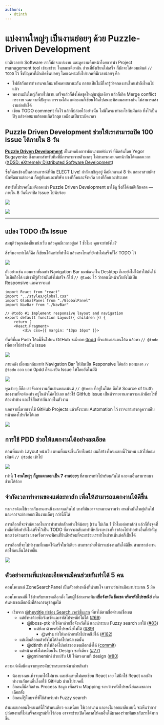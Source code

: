 ```yaml
---
authors:
  - dtinth
---
```


# แบ่งงานใหญ่ๆ เป็นงานย่อยๆ ด้วย Puzzle-Driven Development

ปกติเวลาทำ Software
เราก็มักจะแบ่งงาน และดูความคืบหน้าโดยการนำ Project management tool เข้ามาช่วย
ในขณะเดียวกัน ส่วนที่ยังเขียนไม่เสร็จ ก็มักจะใส่คอมเม้นต์ `// TODO` ไว้
ซึ่งปัญหาที่มักเกิดขึ้นบ่อยๆ โดยเฉพาะกับโปรเจคที่มีเวลาน้อยๆ คือ

- โฟกัสกับการทำงานจนลืมมาอัพเดทสถานะกัน
  กลายเป็นไม่มีใครรู้ว่าตกลงงานไหนทำถึงไหนไปแล้ว
- พองานมันใหญ่ก็หายไปนาน
  เสร็จแล้วก็ส่งโค้ดชุดใหญ่มาตู้มเดียว
  แล้วก็เกิด Merge conflict กระจาย
  นอกจากนี้ปัญหาการรวมโค้ด
  แต่ละคนก็เขียนโค้ดไปคนละทิศคนละทางกัน ไม่สามารถส่งงานต่อกันได้
- เขียน TODO comment ทิ้งไว้ แล้วก็ปล่อยไว้อย่างนั้น
  ไม่มีใครมาทำอะไรกับมันต่อ
  ทิ้งไว้เป็นปีๆ แล้วค่อยมาแก้ตอนเกิดวิกฤต
  เหมือนเป็นระเบิดเวลา

## Puzzle Driven Development ช่วยให้เราสามารถปิด 100 issue ได้ภายใน 8 วัน

[**Puzzle Driven Development**](https://www.yegor256.com/2010/03/04/pdd.html) เป็นเทคนิคการพัฒนาซอฟต์แวร์ ที่คิดค้นโดย Yegor Bugayenko
ซึ่งเหมาะสำหรับทีมที่มีการกระจายตัวมากๆ ไม่สามารถมาเจอหน้ากันได้ตลอดเวลา ([XDSD: eXtremely Distributed Software Development](https://www.xdsd.org/))

ซึ่งก็ค่อนข้างเป็นสถานการณ์ที่ทีม ELECT Live! กำลังเผชิญอยู่
คือมีเวลาแค่ 8 วัน
และอาสาสมัครนักพัฒนาแต่ละคน ก็อยู่กันคนละบริษัท บางทีก็คนละจังหวัด บางทีก็คนละประเทศ

สำหรับโปรเจคนี้ผมจึงลองนำ Puzzle Driven Development มาใช้ดู
ซึ่งก็ได้ผลดีเกินคาด — ภายใน 8 วันนี้เราปิด Issue ไปนับร้อย

![](./pulse.png)

![](./issues.png)

---

## แปลง TODO เป็น Issue

สมมุติว่าคุณต้องขึ้นหน้าเว็บ แล้วคุณมีเวลาอยู่แค่ 1 ชั่วโมง
คุณจะทำยังไง?

สิ่งที่พอจะทำได้ก็คือ
ก็เขียนโค้ดเท่าที่ทำได้ แล้วตรงไหนที่ยังทำไม่เสร็จก็ใส่ TODO ไว้

![](./template.png)

ตัวอย่างเช่น
ตอนแรกที่ผมทำ Navigation Bar ผมพัฒนาใน Desktop
ก็เลยยังไม่ได้ทำให้มันใช้ในมือถือได้
แต่เราก็รู้ตัวว่ามันยังไม่เสร็จ ก็ใส่ `// @todo` ไว้ ว่าตอนนี้หน้าเว็บยังไม่เป็น Responsive และควรจะแก้

```js{6}
import React from "react"
import "../styles/global.css"
import GlobalPanel from "./GlobalPanel"
import NavBar from "./NavBar"

// @todo #1 Implement responsive layout and navigation
export default function Layout({ children }) {
    return (
    <React.Fragment>
        <div css={{ margin: "13px 16px" }}>
```

ทันทีที่ผม Push โค้ดนี้ขึ้นไปบน GitHub
จะมีบอท [0pdd](http://www.0pdd.com/) ที่จะเข้ามาสแกนโค้ด
แล้วหา `// @todo` เพื่อเอาไปสร้างเป็น issue

![](./0pdd.png)

ภายหลัง เมื่อผมกลับมาทำ Navigation Bar ให้มันเป็น Responsive ได้แล้ว
พอผมเอา `// @todo` ออก
บอท 0pdd ก็จะมาปิด Issue ให้โดยอัตโนมัติ

![](./0pdd-close.png)

พูดง่ายๆ ก็คือ
เราจัดการงานกันผ่านคอมเม้นต์ `// @todo` ที่อยู่ในโค้ด
คือให้ Source of truth ของงานที่จะต้องทำ อยู่ในตัวโค้ดไปเลย
แล้วใช้ GitHub Issue เป็นตัวรายงานภาพรวมแล้วมีอะไรที่ต้องทำบ้าง และใช้สื่อสารกันภายในตัวงาน

นอกจากนี้หากเราใช้ GitHub Projects แล้วตั้งระบบ Automation ไว้ เราจะสามารถดูความคืบหน้าของโปรเจ็คได้เลย

![](./progress.png)

## การใช้ PDD ช่วยให้แตกงานได้อย่างละเอียด

ตอนที่ผมทำ Layout หน้าเว็บ
แทนที่ผมจะขึ้นเว็บทั้งหน้า ผมก็สร้างโครงแบบนี้ไว้แทน
แล้วใส่คอมเม้นต์ `// @todo` เข้าไป

![](./skeleton.png)

เท่านี้ **1 งานใหญ่ๆ ก็ถูกแตกออกเป็น 7 งานย่อยๆ**
ที่สามารถทำไปพร้อมกันได้ และคนอื่นสามารถมาช่วยได้ด้วย

## จำกัดเวลาทำงานของแต่ละทาส์ก เพื่อให้สามารถแตกงานได้ดีขึ้น

หากเราต้องใช้เวลากับงานงานนึงมากจนเกินไป
บางทีมันอาจจะหมายความว่า งานนั้นมันใหญ่เกินไป และควรจะย่อยออกเป็นงานเล็กๆ กว่านี้ก็ได้

การเลือกที่จะจำกัดเวลาในการทำทาส์กสักอย่างให้น้อยๆ (เช่น ไม่เกิน 1 ชั่วโมงต่อทาส์ก)
แล้วก็ทิ้งจุดที่เหลือที่ยังทำยังไม่เสร็จไว้เป็น TODO ที่อาจจะกลับมาทำทีหลังระหว่างที่เราต้องไปทำอย่างอื่นที่สำคัญและเร่งด่วนกว่า
บางครั้งอาจจะมีคนที่ยินดีพร้อมที่จะมาช่วยเราทำในส่วนนั้นต่อก็เป็นได้

การเลือกที่จะไม่ทำงานทั้งหมดให้เสร็จในทีเดียว สามารถช่วยให้เราแบ่งงานกันได้ดีขึ้น สามารถส่งงานต่อให้คนอื่นได้ง่ายขึ้น

![](./iteration.png)

## ตัวอย่างงานที่แบ่งละเอียดจนมีคนช่วยกันทำได้ 5 คน

คอมโพเนนต์ ZoneSearchPanel เป็นตัวอย่างหนึ่งที่น่าสนใจ เพราะว่าผ่านมือมาประมาณ 5 มือ

คอมโพเนนต์นี้ ใช้สำหรับหาเขตเลือกตั้ง
โดยผู้ใช้สามารถพิมพ์**ชื่อจังหวัด ชื่อเขต หรือรหัสไปรษณีย์**
เพื่อค้นหาเขตเลือกตั้งที่ต้องการดูข้อมูลได้

- เริ่มจาก [@heytitle ทำช่อง Search เวอร์ชั่นแรก](https://github.com/codeforthailand/election-live/commit/75a5168e9ebe2f7b6ea05118c852c1d77e51250d) ที่หาได้ตามชื่อตำบล/ชื่อเขต
  - แต่ยังหาด้วยชื่อจังหวัดและรหัสไปรษณีย์ไม่ได้ ([#69](https://github.com/codeforthailand/election-live/issues/69))
    - @iboss-ptk ทำให้หาด้วยชื่อจังหวัดได้ และนำระบบ Fuzzy search มาใช้ ([#83](https://github.com/codeforthailand/election-live/pull/83))
      - แต่ยังหาด้วยรหัสไปรษณีย์ไม่ได้ ([#89](https://github.com/codeforthailand/election-live/issues/89))
        - @whs ทำให้หาด้วยรหัสไปรษณีย์ได้ ([#162](https://github.com/codeforthailand/election-live/pull/162))
  - แต่เมื่อเลือกแล้วยังไม่ได้ลิงค์ไปหน้าเขตนั้น
    - @dtinth ทำให้ลิงค์ไปหน้าของเขตเลือกตั้งได้ ([commit](https://github.com/codeforthailand/election-live/commit/2a8442990f708d260928c024c5101eb444447189#diff-cbd2e9549e51c2e6e0e938959f7c9474))
  - แต่หน้าตายังไม่เหมือนใน Design ซะทีเดียว ([#77](https://github.com/codeforthailand/election-live/issues/77))
    - @gminemini ช่วยปรับ UI ให้ตรงตามที่ design ([#80](https://github.com/codeforthailand/election-live/pull/80))

ความเจ๋งคือมีคนจากทุกระดับประสบการณ์มาช่วยกันทำ

- น้องบางคนเพิ่งจบมาได้ไม่นาน และยังแทบไม่เคยเขียน React เลย
  ได้ฝึกใช้ React และฝึกทำงานกับคนอื่นโดยใช้ GitHub ผ่านโปรเจคนี้
- อีกคนก็มีสกิลด้าน Process ข้อมูล เพื่อสร้าง Mapping ระหว่างรหัสไปรษณีย์และเขตการเลือกตั้ง
- อีกคนก็รู้ไลบรารี่ที่ใช้สำหรับทำ Fuzzy search

ถ้าผมแบกคอมโพเนนต์นี้ไว้ทำคนเดียว คงเหนื่อย ใช้เวลานาน และคงไม่ออกมาดีแบบนี้
จะเห็นว่าการปล่อยงานที่ไม่เสร็จสมบูรณ์ทิ้งไว้ก่อน อาจจะช่วยเปิดโอกาสให้คนอื่นได้มาลองร่วมพัฒนากับเราได้มากขึ้น
